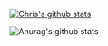 <!--
**BabyChouSr/BabyChouSr** is a ✨ _special_ ✨ repository because its `README.md` (this file) appears on your GitHub profile.

Here are some ideas to get you started:

- 🔭 I’m currently working on ...
- 🌱 I’m currently learning ...
- 👯 I’m looking to collaborate on ...
- 🤔 I’m looking for help with ...
- 💬 Ask me about ...
- 📫 How to reach me: ...
- 😄 Pronouns: ...
- ⚡ Fun fact: ...
-->
[![Chris's github stats](https://github-readme-stats.vercel.app/api?username=babychousr&show_icons=true&theme=onedark)](https://github.com/babychousr/github-readme-stats)

![Anurag's github stats](https://github-readme-stats.vercel.app/api?username=anuraghazra&show_icons=true)
